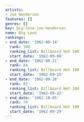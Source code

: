 ```yaml
---
artists:
- Joe Henderson
features: []
genres: []
key: big-love-joe-henderson
name: Big Love
rankings:
- end_date: '1962-09-14'
  rank: 100
  ranking_list: Billboard Hot 100
  start_date: '1962-09-08'
- end_date: '1962-09-21'
  rank: 84
  ranking_list: Billboard Hot 100
  start_date: '1962-09-15'
- end_date: '1962-09-28'
  rank: 83
  ranking_list: Billboard Hot 100
  start_date: '1962-09-22'
- end_date: '1962-10-05'
  rank: 74
  ranking_list: Billboard Hot 100
  start_date: '1962-09-29'
---
```


